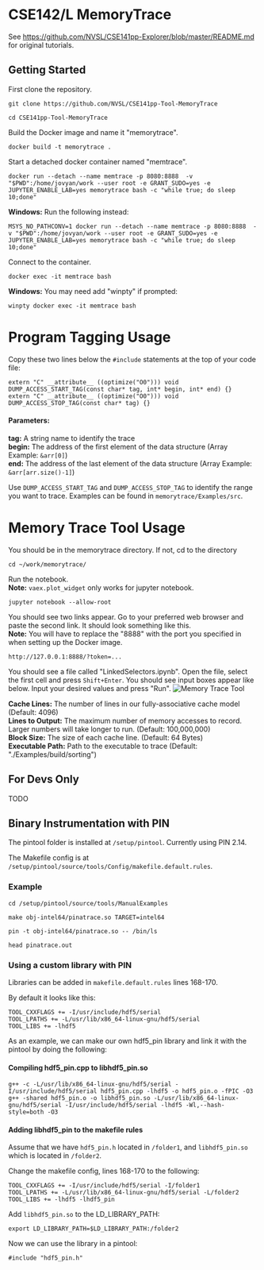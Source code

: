 # CSE142/L MemoryTrace

See https://github.com/NVSL/CSE141pp-Explorer/blob/master/README.md
 for original tutorials.

## Getting Started

First clone the repository.
```
git clone https://github.com/NVSL/CSE141pp-Tool-MemoryTrace

cd CSE141pp-Tool-MemoryTrace
```

Build the Docker image and name it "memorytrace".
```
docker build -t memorytrace .
```

Start a detached docker container named "memtrace".
```
docker run --detach --name memtrace -p 8080:8888  -v "$PWD":/home/jovyan/work --user root -e GRANT_SUDO=yes -e JUPYTER_ENABLE_LAB=yes memorytrace bash -c "while true; do sleep 10;done"
```

**Windows:** Run the following instead:
```
MSYS_NO_PATHCONV=1 docker run --detach --name memtrace -p 8080:8888  -v "$PWD":/home/jovyan/work --user root -e GRANT_SUDO=yes -e JUPYTER_ENABLE_LAB=yes memorytrace bash -c "while true; do sleep 10;done"
```

Connect to the container.
```
docker exec -it memtrace bash
```

**Windows:** You may need add "winpty" if prompted:
```
winpty docker exec -it memtrace bash
```

# Program Tagging Usage
Copy these two lines below the `#include` statements at the top of your code file:
```
extern "C" __attribute__ ((optimize("O0"))) void DUMP_ACCESS_START_TAG(const char* tag, int* begin, int* end) {}
extern "C" __attribute__ ((optimize("O0"))) void DUMP_ACCESS_STOP_TAG(const char* tag) {}
```
#### Parameters:
**tag:** A string name to identify the trace  
**begin:** The address of the first element of the data structure (Array Example: `&arr[0]`)  
**end:** The address of the last element of the data structure (Array Example: `&arr[arr.size()-1]`)  
  
Use `DUMP_ACCESS_START_TAG` and `DUMP_ACCESS_STOP_TAG` to identify the range you want to trace. Examples can be found in `memorytrace/Examples/src`.

# Memory Trace Tool Usage

You should be in the memorytrace directory. If not, cd to the directory
```
cd ~/work/memorytrace/
```
Run the notebook.  
**Note:** `vaex.plot_widget` only works for jupyter notebook.
```
jupyter notebook --allow-root
```
You should see two links appear. Go to your preferred web browser and paste the second link. It should look something like this.  
**Note:** You will have to replace the "8888" with the port you specified in when setting up the Docker image. 
```
http://127.0.0.1:8888/?token=...
```
You should see a file called "LinkedSelectors.ipynb". Open the file, select the first cell and press `Shift+Enter`. You should see input boxes appear like below. Input your desired values and press "Run".
![](https://i.gyazo.com/8a5e8c3de2bd45a677f31f0be9d59d51.png "Memory Trace Tool")
<br/>

**Cache Lines:** The number of lines in our fully-associative cache model (Default: 4096)  
**Lines to Output:** The maximum number of memory accesses to record. Larger numbers will take longer to run. (Default: 100,000,000)  
**Block Size:** The size of each cache line. (Default: 64 Bytes)  
**Executable Path:** Path to the executable to trace (Default: "./Examples/build/sorting")  

## For Devs Only

TODO

## Binary Instrumentation with PIN
The pintool folder is installed at `/setup/pintool`. Currently using PIN 2.14.

The Makefile config is at `/setup/pintool/source/tools/Config/makefile.default.rules`.

### Example
```
cd /setup/pintool/source/tools/ManualExamples

make obj-intel64/pinatrace.so TARGET=intel64

pin -t obj-intel64/pinatrace.so -- /bin/ls

head pinatrace.out
```

### Using a custom library with PIN
Libraries can be added in `makefile.default.rules` lines 168-170.

By default it looks like this:
```
TOOL_CXXFLAGS += -I/usr/include/hdf5/serial
TOOL_LPATHS += -L/usr/lib/x86_64-linux-gnu/hdf5/serial
TOOL_LIBS += -lhdf5
```

As an example, we can make our own hdf5_pin library and link it with the pintool by doing the following:

#### Compiling hdf5_pin.cpp to libhdf5_pin.so
```
g++ -c -L/usr/lib/x86_64-linux-gnu/hdf5/serial -I/usr/include/hdf5/serial hdf5_pin.cpp -lhdf5 -o hdf5_pin.o -fPIC -O3
g++ -shared hdf5_pin.o -o libhdf5_pin.so -L/usr/lib/x86_64-linux-gnu/hdf5/serial -I/usr/include/hdf5/serial -lhdf5 -Wl,--hash-style=both -O3
```
#### Adding libhdf5_pin to the makefile rules
Assume that we have `hdf5_pin.h` located in `/folder1`, and `libhdf5_pin.so` which is located in `/folder2`.

Change the makefile config, lines 168-170 to the following:
```
TOOL_CXXFLAGS += -I/usr/include/hdf5/serial -I/folder1
TOOL_LPATHS += -L/usr/lib/x86_64-linux-gnu/hdf5/serial -L/folder2
TOOL_LIBS += -lhdf5 -lhdf5_pin
```

Add `libhdf5_pin.so` to the LD_LIBRARY_PATH:
```
export LD_LIBRARY_PATH=$LD_LIBRARY_PATH:/folder2
```

Now we can use the library in a pintool:
```
#include "hdf5_pin.h"
```
